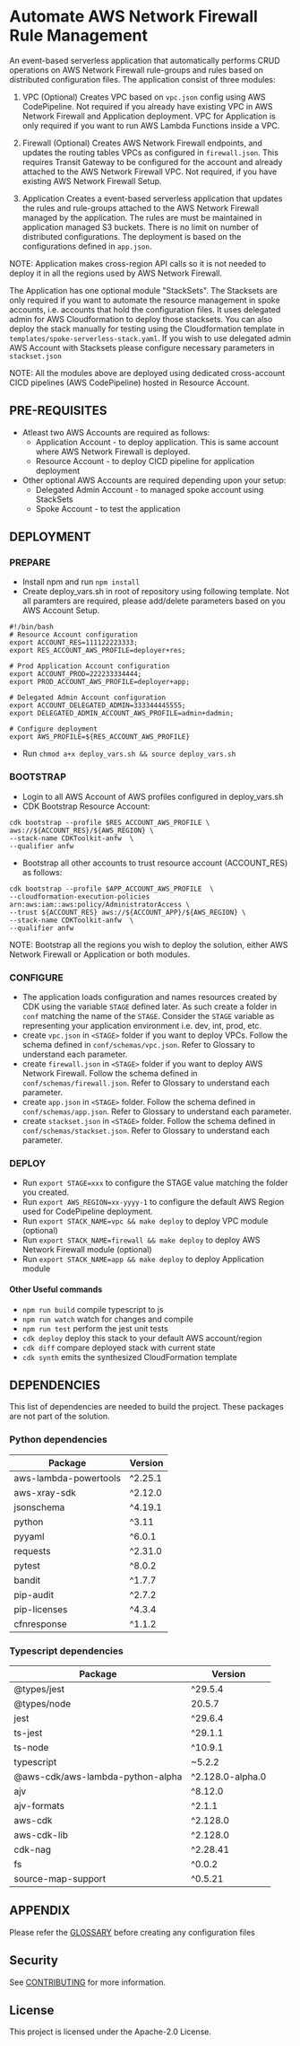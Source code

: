 # Automate AWS Network Firewall Rule Management

An event-based serverless application that automatically performs CRUD operations on AWS Network Firewall rule-groups and rules based on distributed configuration files. The application consist of three modules:

1. VPC (Optional)
Creates VPC based on `vpc.json` config using AWS CodePipeline. Not required if you already have existing VPC in AWS Network Firewall and Application deployment. VPC for Application is only required if you want to run AWS Lambda Functions inside a VPC.

2. Firewall (Optional)
Creates AWS Network Firewall endpoints, and updates the routing tables VPCs as configured in `firewall.json`. This requires Transit Gateway to be configured for the account and already attached to the AWS Network Firewall VPC. Not required, if you have existing AWS Network Firewall Setup.

3. Application
Creates a event-based serverless application that updates the rules and rule-groups attached to the AWS Network Firewall managed by the application. The rules are must be maintained in application managed S3 buckets. There is no limit on number of distributed configurations. The deployment is based on the configurations defined in `app.json`.

NOTE: Application makes cross-region API calls so it is not needed to deploy it in all the regions used by AWS Network Firewall. 

The Application has one optional module "StackSets". The Stacksets are only required if you want to automate the resource management in spoke accounts, i.e. accounts that hold the configuration files. It uses delegated admin for AWS Cloudformation to deploy those stacksets. You can also deploy the stack manually for testing using the Cloudformation template in `templates/spoke-serverless-stack.yaml`. If you wish to use delegated admin AWS Account with Stacksets please configure necessary parameters in `stackset.json`

NOTE: All the modules above are deployed using dedicated cross-account CICD pipelines (AWS CodePipeline) hosted in Resource Account.

## PRE-REQUISITES

* Atleast two AWS Accounts are required as follows: 
    * Application Account - to deploy application. This is same account where AWS Network Firewall is deployed.
    * Resource Account - to deploy CICD pipeline for application deployment
* Other optional AWS Accounts are required depending upon your setup:
    * Delegated Admin Account - to managed spoke account using StackSets
    * Spoke Account - to test the application

## DEPLOYMENT

### PREPARE

* Install npm and run `npm install`
* Create deploy_vars.sh in root of repository using following template. Not all paramters are required, please add/delete parameters based on you AWS Account Setup.

```
#!/bin/bash
# Resource Account configuration
export ACCOUNT_RES=111122223333;
export RES_ACCOUNT_AWS_PROFILE=deployer+res;

# Prod Application Account configuration
export ACCOUNT_PROD=222233334444;
export PROD_ACCOUNT_AWS_PROFILE=deployer+app;

# Delegated Admin Account configuration
export ACCOUNT_DELEGATED_ADMIN=333344445555;
export DELEGATED_ADMIN_ACCOUNT_AWS_PROFILE=admin+dadmin;

# Configure deployment
export AWS_PROFILE=${RES_ACCOUNT_AWS_PROFILE}
```

* Run `chmod a+x deploy_vars.sh && source deploy_vars.sh`

### BOOTSTRAP

* Login to all AWS Account of AWS profiles configured in deploy_vars.sh
* CDK Bootstrap Resource Account:

```
cdk bootstrap --profile $RES_ACCOUNT_AWS_PROFILE \
aws://${ACCOUNT_RES}/${AWS_REGION} \
--stack-name CDKToolkit-anfw  \
--qualifier anfw
```

* Bootstrap all other accounts to trust resource account (ACCOUNT_RES) as follows:

```
cdk bootstrap --profile $APP_ACCOUNT_AWS_PROFILE  \
--cloudformation-execution-policies arn:aws:iam::aws:policy/AdministratorAccess \
--trust ${ACCOUNT_RES} aws://${ACCOUNT_APP}/${AWS_REGION} \
--stack-name CDKToolkit-anfw  \
--qualifier anfw
```

NOTE: Bootstrap all the regions you wish to deploy the solution, either AWS Network Firewall or Application or both modules.

### CONFIGURE

* The application loads configuration and names resources created by CDK using the variable `STAGE` defined later. As such create a folder in `conf` matching the name of the `STAGE`. Consider the `STAGE` variable as representing your application environment i.e. dev, int, prod, etc.
* create `vpc.json` in `<STAGE>` folder if you want to deploy VPCs. Follow the schema defined in `conf/schemas/vpc.json`. Refer to Glossary to understand each parameter.
* create `firewall.json` in `<STAGE>` folder if you want to deploy AWS Network Firewall. Follow the schema defined in `conf/schemas/firewall.json`. Refer to Glossary to understand each parameter.
* create `app.json` in `<STAGE>` folder. Follow the schema defined in `conf/schemas/app.json`. Refer to Glossary to understand each parameter.
* create `stackset.json` in `<STAGE>` folder. Follow the schema defined in `conf/schemas/stackset.json`. Refer to Glossary to understand each parameter.

### DEPLOY

* Run `export STAGE=xxx` to configure the STAGE value matching the folder you created.
* Run `export AWS_REGION=xx-yyyy-1` to configure the default AWS Region used for CodePipeline deployment.
* Run `export STACK_NAME=vpc && make deploy` to deploy VPC module (optional)
* Run `export STACK_NAME=firewall && make deploy` to deploy AWS Network Firewall module (optional)
* Run `export STACK_NAME=app && make deploy` to deploy Application module

#### Other Useful commands

* `npm run build`   compile typescript to js
* `npm run watch`   watch for changes and compile
* `npm run test`    perform the jest unit tests
* `cdk deploy`      deploy this stack to your default AWS account/region
* `cdk diff`        compare deployed stack with current state
* `cdk synth`       emits the synthesized CloudFormation template


## DEPENDENCIES

This list of dependencies are needed to build the project.
These packages are not part of the solution.

### Python dependencies

| Package                | Version     |
| ---------------------- | ----------- |
| aws-lambda-powertools | ^2.25.1      |
| aws-xray-sdk           | ^2.12.0      |
| jsonschema             | ^4.19.1      |
| python                 | ^3.11        |
| pyyaml                 | ^6.0.1       |
| requests               | ^2.31.0      |
| pytest                 | ^8.0.2       |
| bandit                 | ^1.7.7       |
| pip-audit              | ^2.7.2       |
| pip-licenses           | ^4.3.4       |
| cfnresponse           | ^1.1.2       |

### Typescript dependencies

| Package                             | Version               |
| ----------------------------------- | --------------------- |
| @types/jest                         | ^29.5.4               |
| @types/node                         | 20.5.7                |
| jest                                | ^29.6.4               |
| ts-jest                             | ^29.1.1               |
| ts-node                             | ^10.9.1               |
| typescript                          | ~5.2.2                |
| @aws-cdk/aws-lambda-python-alpha    | ^2.128.0-alpha.0      |
| ajv                                 | ^8.12.0               |
| ajv-formats                         | ^2.1.1                |
| aws-cdk                             | ^2.128.0              |
| aws-cdk-lib                         | ^2.128.0              |
| cdk-nag                             | ^2.28.41              |
| fs                                  | ^0.0.2                |
| source-map-support                  | ^0.5.21               |

## APPENDIX

Please refer the [GLOSSARY](GLOSSARY.md) before creating any configuration files

## Security

See [CONTRIBUTING](CONTRIBUTING.md#security-issue-notifications) for more information.

## License

This project is licensed under the Apache-2.0 License.
